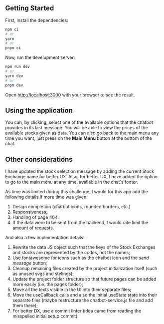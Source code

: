 ## Getting Started

First, install the dependencies:
```bash
npm ci
# or
yarn
# or
pnpm ci
```

Now, run the development server:

```bash
npm run dev
# or
yarn dev
# or
pnpm dev
```

Open [http://localhost:3000](http://localhost:3000) with your browser to see the result.

## Using the application

You can, by clicking, select one of the available options that the chatbot provides in its last message. You will be able to view the prices of the available stocks given as data. You can also go back to the main menu any time you want, just press on the **Main Menu** button at the bottom of the chat.

## Other considerations

I have updated the stock selection message by adding the current Stock Exchange name for better UX.
Also, for better UX, I have added the option to go to the main menu at any time, available in the chat's footer.

As time was limited during this challenge, I would for this app add the following details if more time was given:
1. Design completion (chatbot icons, rounded borders, etc.)
2. Responsiveness;
3. Handling of page 404.
4. If the data were to be sent from the backend, I would rate limit the amount of requests.

And also a few implementation details:
1. Rewrite the data JS object such that the keys of the Stock Exchanges and stocks are represented by the codes, not the names;
2. Use fontawesome for icons such as the chatbot icon and the *send message* button;
3. Cleanup remaining files created by the project initialization itself (such as unused svgs and stylings);
4. Update the project folder structure so that future pages can be added more easily (i.e. the pages folder);
5. Move all the texts visible in the UI into their separate files;
6. Move the useCallback calls and also the initial useState state into their separate files (maybe restructure the chatbot-service.js file and add them there);
7. For better DX, use a commit linter (idea came from reading the misspelled initial setup commit).
